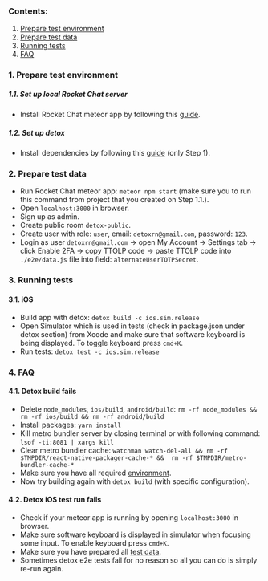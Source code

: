### Contents:
1. [Prepare test environment](##-1.-Prepare-test-environment)
2. [Prepare test data](##-2.-Prepare-test-data)
3. [Running tests](##-3.-Running-tests)
4. [FAQ](##-FAQ)

### 1. Prepare test environment
##### 1.1. Set up local Rocket Chat server
* Install Rocket Chat meteor app by following this [guide](https://rocket.chat/docs/developer-guides/quick-start).

##### 1.2. Set up detox
* Install dependencies by following this [guide](https://github.com/wix/Detox/blob/master/docs/Introduction.GettingStarted.md#step-1-install-dependencies) (only Step 1).

### 2. Prepare test data
* Run Rocket Chat meteor app: `meteor npm start` (make sure you to run this command from project that you created on Step 1.1.).
* Open `localhost:3000` in browser.
* Sign up as admin.
* Create public room `detox-public`.
* Create user with role: `user`, email: `detoxrn@gmail.com`, password: `123`.
* Login as user `detoxrn@gmail.com` -> open My Account -> Settings tab -> click Enable 2FA -> copy TTOLP code -> paste TTOLP code into `./e2e/data.js` file into field: `alternateUserTOTPSecret`.

### 3. Running tests
#### 3.1. iOS
* Build app with detox: `detox build -c ios.sim.release`
* Open Simulator which is used in tests (check in package.json under detox section) from Xcode and make sure that software keyboard is being displayed. To toggle keyboard press `cmd+K`.
* Run tests: `detox test -c ios.sim.release`

### 4. FAQ
#### 4.1. Detox build fails
* Delete `node_modules`, `ios/build`, `android/build`: 
`rm -rf node_modules && rm -rf ios/build && rm -rf android/build`
* Install packages: `yarn install`
* Kill metro bundler server by closing terminal or with following command: `lsof -ti:8081 | xargs kill` 
* Clear metro bundler cache: `watchman watch-del-all && rm -rf $TMPDIR/react-native-packager-cache-* &&  rm -rf $TMPDIR/metro-bundler-cache-*`
* Make sure you have all required [environment](##-1.-Prepare-test-environment).
* Now try building again with `detox build` (with specific configuration).

#### 4.2. Detox iOS test run fails
* Check if your meteor app is running by opening `localhost:3000` in browser.
* Make sure software keyboard is displayed in simulator when focusing some input. To enable keyboard press `cmd+K`.
* Make sure you have prepared all [test data](##-2.-Prepare-test-data).
* Sometimes detox e2e tests fail for no reason so all you can do is simply re-run again.

